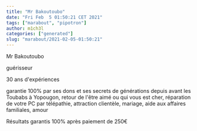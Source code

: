 ```yaml
---
title: "Mr Bakoutoubo"
date: "Fri Feb  5 01:50:21 CET 2021"
tags: ["marabout", "pipotron"]
author: m1ch3l
categories: ["generated"]
slug: "marabout/2021-02-05-01:50:21"
---
```


Mr Bakoutoubo

guérisseur

30 ans d'expériences

garantie 100% par ses dons et ses secrets de générations depuis avant les Toubabs à Yopougon, retour de l'être aimé ou qui vous est cher, réparation de votre PC par télépathie, attraction clientèle, mariage, aide aux affaires familiales, amour

Résultats garantis 100% après paiement de 250€
